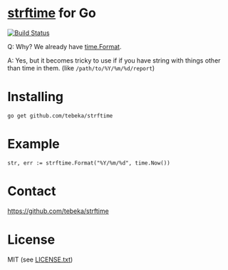 # [strftime](http://strftime.org/) for Go

[![Build Status](https://travis-ci.org/tebeka/strftime.svg?branch=master)](https://travis-ci.org/tebeka/strftime)

Q: Why? We already have [time.Format](https://golang.org/pkg/time/#Time.Format).

A: Yes, but it becomes tricky to use if if you have string with things other
than time in them. (like `/path/to/%Y/%m/%d/report`)


# Installing

    go get github.com/tebeka/strftime

# Example

    str, err := strftime.Format("%Y/%m/%d", time.Now())

# Contact
https://github.com/tebeka/strftime
    
# License
MIT (see [LICENSE.txt](LICENSE.txt))
